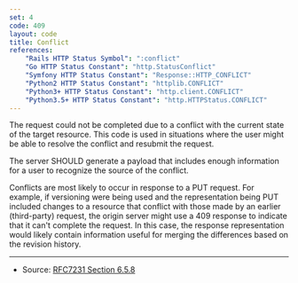 ```yaml
---
set: 4
code: 409
layout: code
title: Conflict
references:
    "Rails HTTP Status Symbol": ":conflict"
    "Go HTTP Status Constant": "http.StatusConflict"
    "Symfony HTTP Status Constant": "Response::HTTP_CONFLICT"
    "Python2 HTTP Status Constant": "httplib.CONFLICT"
    "Python3+ HTTP Status Constant": "http.client.CONFLICT"
    "Python3.5+ HTTP Status Constant": "http.HTTPStatus.CONFLICT"
---
```


The request could not be completed due to a conflict with the current
state of the target resource. This code is used in situations where the
user might be able to resolve the conflict and resubmit the request.

The server SHOULD generate a payload that includes enough information
for a user to recognize the source of the conflict.

Conflicts are most likely to occur in response to a PUT request. For
example, if versioning were being used and the representation being PUT
included changes to a resource that conflict with those made by an
earlier (third-party) request, the origin server might use a 409
response to indicate that it can't complete the request. In this case,
the response representation would likely contain information useful for
merging the differences based on the revision history.

---

* Source: [RFC7231 Section 6.5.8][1]

[1]: <{{site.rfcUrl}}/rfc7231#section-6.5.8>
